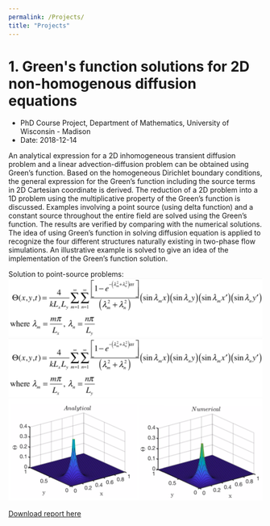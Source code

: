 ```yaml
---
permalink: /Projects/
title: "Projects"
---
```



# 1. Green's function solutions for 2D non-homogenous diffusion equations

- PhD Course Project, Department of Mathematics, University of Wisconsin - Madison
- Date: 2018-12-14

An analytical expression for a 2D inhomogeneous transient diffusion problem and a linear advection-diffusion problem can be obtained using Green’s function. Based on the homogeneous Dirichlet boundary conditions, the general expression for the Green’s function including the source terms in 2D Cartesian coordinate is derived. The reduction of a 2D problem into a 1D problem using the multiplicative property of the Green’s function is discussed. Examples involving a point source (using delta function) and a constant source throughout the entire field are solved using the Green’s function. The results are verified by comparing with the numerical solutions. The idea of using Green’s function in solving diffusion equation is applied to recognize the four different structures naturally existing in two-phase flow simulations. An illustrative example is solved to give an idea of the implementation of the Green’s function solution.


Solution to point-source problems: 
<img src='/images/point_source.png'>
<img src='/images/point_source.png'>
<img src='/images/image_point_source.png'>

[Download report here](https://phxiranter.github.io/chiaweikuo.github.io/files/math703_report.pdf)
